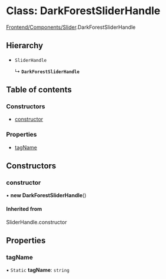 # Class: DarkForestSliderHandle

[Frontend/Components/Slider](../modules/Frontend_Components_Slider.md).DarkForestSliderHandle

## Hierarchy

- `SliderHandle`

  ↳ **`DarkForestSliderHandle`**

## Table of contents

### Constructors

- [constructor](Frontend_Components_Slider.DarkForestSliderHandle.md#constructor)

### Properties

- [tagName](Frontend_Components_Slider.DarkForestSliderHandle.md#tagname)

## Constructors

### constructor

• **new DarkForestSliderHandle**()

#### Inherited from

SliderHandle.constructor

## Properties

### tagName

▪ `Static` **tagName**: `string`
